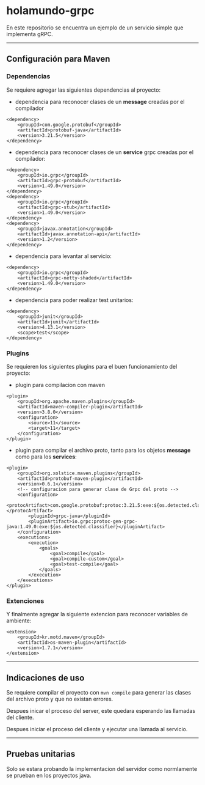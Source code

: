 # holamundo-grpc

En este repositorio se encuentra un ejemplo de un servicio simple que implementa gRPC.

---
## Configuración para Maven

### Dependencias
Se requiere agregar las siguientes dependencias al proyecto:

- dependencia para reconocer clases de un **message** creadas por el compilador
```
<dependency>
    <groupId>com.google.protobuf</groupId>
    <artifactId>protobuf-java</artifactId>
    <version>3.21.5</version>
</dependency>
````
- dependencia para reconocer clases de un **service** grpc creadas por el compilador:
```
<dependency>
    <groupId>io.grpc</groupId>
    <artifactId>grpc-protobuf</artifactId>
    <version>1.49.0</version>
</dependency>
<dependency>
    <groupId>io.grpc</groupId>
    <artifactId>grpc-stub</artifactId>
    <version>1.49.0</version>
</dependency>
<dependency>
    <groupId>javax.annotation</groupId>
    <artifactId>javax.annotation-api</artifactId>
    <version>1.2</version>
</dependency>
```
- dependencia para levantar al servicio:
```       
<dependency>
    <groupId>io.grpc</groupId>
    <artifactId>grpc-netty-shaded</artifactId>
    <version>1.49.0</version>
</dependency>
```
- dependencia para poder realizar test unitarios:
```
<dependency>
    <groupId>junit</groupId>
    <artifactId>junit</artifactId>
    <version>4.13.1</version>
    <scope>test</scope>
</dependency>
```

### Plugins

Se requieren los siguientes plugins para el buen funcionamiento del proyecto:

- plugin para compilacion con maven
```
<plugin>
    <groupId>org.apache.maven.plugins</groupId>
    <artifactId>maven-compiler-plugin</artifactId>
    <version>3.8.0</version>
    <configuration>
        <source>11</source>
        <target>11</target>
    </configuration>
</plugin>
```
- plugin para compilar el archivo proto, tanto para los objetos **message** como para los **services**:
```   
<plugin>
    <groupId>org.xolstice.maven.plugins</groupId>
    <artifactId>protobuf-maven-plugin</artifactId>
    <version>0.6.1</version>
    <!-- configuracion para generar clase de Grpc del proto -->
    <configuration>
        <protocArtifact>com.google.protobuf:protoc:3.21.5:exe:${os.detected.classifier}</protocArtifact>
        <pluginId>grpc-java</pluginId>
        <pluginArtifact>io.grpc:protoc-gen-grpc-java:1.49.0:exe:${os.detected.classifier}</pluginArtifact>
    </configuration>
    <executions>
        <execution>
            <goals>
                <goal>compile</goal>
                <goal>compile-custom</goal>
                <goal>test-compile</goal>
            </goals>
        </execution>
    </executions>
</plugin>
```
### Extenciones

Y finalmente agregar la siguiente extencion para reconocer variables de ambiente:
```
<extension>
    <groupId>kr.motd.maven</groupId>
    <artifactId>os-maven-plugin</artifactId>
    <version>1.7.1</version>
</extension>
```

---
## Indicaciones de uso

Se requiere compilar el proyecto con ``mvn compile`` para generar las clases del archivo proto y que no existan errores.

Despues inicar el proceso del server, este quedara esperando las llamadas del cliente.

Despues iniciar el proceso del cliente y ejecutar una llamada al servicio.

___

## Pruebas unitarias

Solo se estara probando la implementacion del servidor como normlamente se prueban en los proyectos java.
